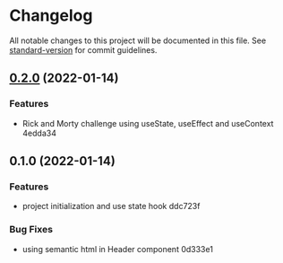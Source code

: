 # Changelog

All notable changes to this project will be documented in this file. See [standard-version](https://github.com/conventional-changelog/standard-version) for commit guidelines.

## [0.2.0](///compare/v0.1.0...v0.2.0) (2022-01-14)


### Features

* Rick and Morty challenge using useState, useEffect and useContext 4edda34

## 0.1.0 (2022-01-14)


### Features

* project initialization and use state hook ddc723f


### Bug Fixes

* using semantic html in Header component 0d333e1
